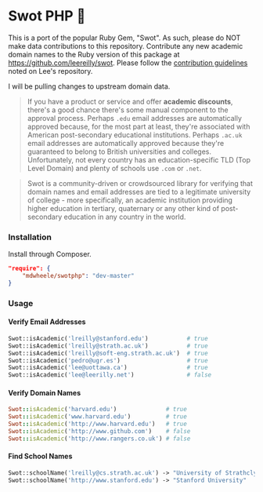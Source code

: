 # Swot PHP :apple:

This is a port of the popular Ruby Gem, "Swot".  As such, please do NOT make data contributions to this repository.
Contribute any new academic domain names to the Ruby version of this package at https://github.com/leereilly/swot.
Please follow the [contribution guidelines](https://github.com/leereilly/swot/blob/master/CONTRIBUTING.md) noted on 
Lee's repository.

I will be pulling changes to upstream domain data.

> If you have a product or service and offer **academic discounts**, there's a good chance there's some manual 
> component to the approval process. Perhaps `.edu` email addresses are automatically approved because, for the most 
> part at least, they're associated with American post-secondary educational institutions. Perhaps `.ac.uk` email 
> addresses are automatically approved because they're guaranteed to belong to British universities and colleges. 
> Unfortunately, not every country has an education-specific TLD (Top Level Domain) and plenty of schools use `.com` 
> or `.net`.

> Swot is a community-driven or crowdsourced library for verifying that domain names and email addresses are tied to 
> a legitimate university of college - more specifically, an academic institution providing higher education in 
> tertiary, quaternary or any other kind of post-secondary education in any country in the world.

### Installation

Install through Composer.

```json
"require": {
    "mdwheele/swotphp": "dev-master"
}
```

### Usage

#### Verify Email Addresses

```php
Swot::isAcademic('lreilly@stanford.edu')           # true
Swot::isAcademic('lreilly@strath.ac.uk')           # true
Swot::isAcademic('lreilly@soft-eng.strath.ac.uk')  # true
Swot::isAcademic('pedro@ugr.es')                   # true
Swot::isAcademic('lee@uottawa.ca')                 # true
Swot::isAcademic('lee@leerilly.net')               # false
```

#### Verify Domain Names

```ruby
Swot::isAcademic('harvard.edu')              # true
Swot::isAcademic('www.harvard.edu')          # true
Swot::isAcademic('http://www.harvard.edu')   # true
Swot::isAcademic('http://www.github.com')    # false
Swot::isAcademic('http://www.rangers.co.uk') # false
```

#### Find School Names

```php
Swot::schoolName('lreilly@cs.strath.ac.uk') -> "University of Strathclyde"
Swot::schoolName('http://www.stanford.edu') -> "Stanford University"
```